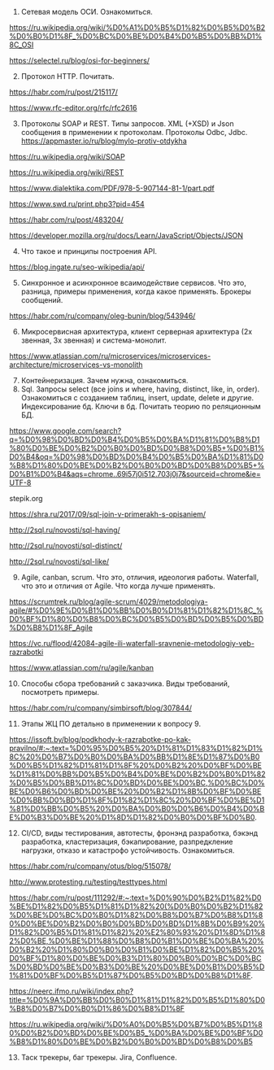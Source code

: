 1. Сетевая модель ОСИ. Ознакомиться.

https://ru.wikipedia.org/wiki/%D0%A1%D0%B5%D1%82%D0%B5%D0%B2%D0%B0%D1%8F_%D0%BC%D0%BE%D0%B4%D0%B5%D0%BB%D1%8C_OSI

https://selectel.ru/blog/osi-for-beginners/

2. Протокол НТТР. Почитать.

https://habr.com/ru/post/215117/

https://www.rfc-editor.org/rfc/rfc2616

3. Протоколы SOAP и REST. Типы запросов. XML (+XSD) и Json сообщения в применении к протоколам. Протоколы Odbc, Jdbc.
https://appmaster.io/ru/blog/mylo-protiv-otdykha

https://ru.wikipedia.org/wiki/SOAP

https://ru.wikipedia.org/wiki/REST

https://www.dialektika.com/PDF/978-5-907144-81-1/part.pdf

https://www.swd.ru/print.php3?pid=454

https://habr.com/ru/post/483204/

https://developer.mozilla.org/ru/docs/Learn/JavaScript/Objects/JSON


4. Что такое и принципы построения API.

https://blog.ingate.ru/seo-wikipedia/api/

5. Синхронное и асинхронное всаимодействие сервисов. Что это, разница, примеры применения, когда какое применять. Брокеры сообщений.

https://habr.com/ru/company/oleg-bunin/blog/543946/

6. Микросервисная архитектура, клиент серверная архитектура (2х звенная, 3х звенная) и система-монолит.

https://www.atlassian.com/ru/microservices/microservices-architecture/microservices-vs-monolith

7. Контейнеризация. Зачем нужна, ознакомиться.
8. Sql. Запросы select (все joins и where, having, distinct, like, in, order). Ознакомиться с созданием таблиц, insert, update, delete и другие. Индексирование бд. Ключи в бд. Почитать теорию по реляционным БД.

https://www.google.com/search?q=%D0%98%D0%BD%D0%B4%D0%B5%D0%BA%D1%81%D0%B8%D1%80%D0%BE%D0%B2%D0%B0%D0%BD%D0%B8%D0%B5+%D0%B1%D0%B4&oq=%D0%98%D0%BD%D0%B4%D0%B5%D0%BA%D1%81%D0%B8%D1%80%D0%BE%D0%B2%D0%B0%D0%BD%D0%B8%D0%B5+%D0%B1%D0%B4&aqs=chrome..69i57j0i512.703j0j7&sourceid=chrome&ie=UTF-8

stepik.org

https://shra.ru/2017/09/sql-join-v-primerakh-s-opisaniem/

http://2sql.ru/novosti/sql-having/

http://2sql.ru/novosti/sql-distinct/

http://2sql.ru/novosti/sql-like/

9. Agile, canban, scrum. Что это, отличия, идеология работы. Waterfall, что это и отличия от Agile. Что когда лучше применять.

https://scrumtrek.ru/blog/agile-scrum/4029/metodologiya-agile/#%D0%9E%D0%B1%D0%BB%D0%B0%D1%81%D1%82%D1%8C_%D0%BF%D1%80%D0%B8%D0%BC%D0%B5%D0%BD%D0%B5%D0%BD%D0%B8%D1%8F_Agile

https://vc.ru/flood/42084-agile-ili-waterfall-sravnenie-metodologiy-veb-razrabotki

https://www.atlassian.com/ru/agile/kanban

10. Способы сбора требований с заказчика. Виды требований, посмотреть примеры.

https://habr.com/ru/company/simbirsoft/blog/307844/

11. Этапы ЖЦ ПО детально в применении к вопросу 9.

https://issoft.by/blog/podkhody-k-razrabotke-po-kak-pravilno/#:~:text=%D0%95%D0%B5%20%D1%81%D1%83%D1%82%D1%8C%20%D0%B7%D0%B0%D0%BA%D0%BB%D1%8E%D1%87%D0%B0%D0%B5%D1%82%D1%81%D1%8F%20%D0%B2%20%D0%BF%D0%BE%D1%81%D0%BB%D0%B5%D0%B4%D0%BE%D0%B2%D0%B0%D1%82%D0%B5%D0%BB%D1%8C%D0%BD%D0%BE%D0%BC,%D0%BC%D0%BE%D0%B6%D0%BD%D0%BE%20%D0%B2%D1%8B%D0%BF%D0%BE%D0%BB%D0%BD%D1%8F%D1%82%D1%8C%20%D0%BF%D0%BE%D1%81%D0%BB%D0%B5%20%D0%BA%D0%B0%D0%B6%D0%B4%D0%BE%D0%B3%D0%BE%20%D1%8D%D1%82%D0%B0%D0%BF%D0%B0.

12. CI/CD, виды тестирования, автотесты, фронэнд разработка, бэкэнд разработка, кластеризация, бэкапирование, разпредкление нагрузки, отказо и катастрофо устойчивость. Ознакомиться.

https://habr.com/ru/company/otus/blog/515078/

http://www.protesting.ru/testing/testtypes.html

https://habr.com/ru/post/111292/#:~:text=%D0%90%D0%B2%D1%82%D0%BE%D1%82%D0%B5%D1%81%D1%82%20(%D0%B0%D0%B2%D1%82%D0%BE%D0%BC%D0%B0%D1%82%D0%B8%D0%B7%D0%B8%D1%80%D0%BE%D0%B2%D0%B0%D0%BD%D0%BD%D1%8B%D0%B9%20%D1%82%D0%B5%D1%81%D1%82)%20%E2%80%93%20%D1%8D%D1%82%D0%BE,%D0%BE%D1%88%D0%B8%D0%B1%D0%BE%D0%BA%20%D0%B2%20%D1%80%D0%B0%D0%B1%D0%BE%D1%82%D0%B5%20%D0%BF%D1%80%D0%BE%D0%B3%D1%80%D0%B0%D0%BC%D0%BC%D0%BD%D0%BE%D0%B3%D0%BE%20%D0%BE%D0%B1%D0%B5%D1%81%D0%BF%D0%B5%D1%87%D0%B5%D0%BD%D0%B8%D1%8F.

https://neerc.ifmo.ru/wiki/index.php?title=%D0%9A%D0%BB%D0%B0%D1%81%D1%82%D0%B5%D1%80%D0%B8%D0%B7%D0%B0%D1%86%D0%B8%D1%8F

https://ru.wikipedia.org/wiki/%D0%A0%D0%B5%D0%B7%D0%B5%D1%80%D0%B2%D0%BD%D0%BE%D0%B5_%D0%BA%D0%BE%D0%BF%D0%B8%D1%80%D0%BE%D0%B2%D0%B0%D0%BD%D0%B8%D0%B5


13. Таск трекеры, баг трекеры. Jira, Confluence.
